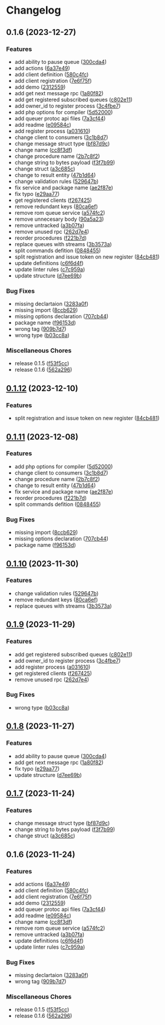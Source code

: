 # Changelog

## 0.1.6 (2023-12-27)


### Features

* add ability to pause queue ([300cda4](https://github.com/idbi/proto-apis/commit/300cda4e7a349d82470cc8ca38a1f527418fdacf))
* add actions ([6a37e49](https://github.com/idbi/proto-apis/commit/6a37e4985a3060948fe40eb9e0dee63ae44aace5))
* add client definition ([580c4fc](https://github.com/idbi/proto-apis/commit/580c4fc9370a685760f5d01cc13628d53f49666a))
* add client registration ([7e6f75f](https://github.com/idbi/proto-apis/commit/7e6f75f5c5dd933919e10f9afbefcdcc2047a393))
* add demo ([2312559](https://github.com/idbi/proto-apis/commit/2312559ae77963ba6c9cfeb8eda7a4290c29ee8c))
* add get next message rpc ([1a80f82](https://github.com/idbi/proto-apis/commit/1a80f824c84c50b0ea1a39b60bfcc86ac70b122b))
* add get registered subscribed queues ([c802e11](https://github.com/idbi/proto-apis/commit/c802e11e72687c90b00a5d54beb804702f4c90cc))
* add owner_id to register process ([3c4fbe7](https://github.com/idbi/proto-apis/commit/3c4fbe7af59c3f5bc00afde058456597af488416))
* add php options for compiler ([5d52000](https://github.com/idbi/proto-apis/commit/5d5200005d74cb55645be6cb69a21b0f3588bd1e))
* add queuer protoc api files ([7a3cf44](https://github.com/idbi/proto-apis/commit/7a3cf4443cc91bb0812895f9b0953be92b77de56))
* add readme ([e09584c](https://github.com/idbi/proto-apis/commit/e09584cf01f03e479a1a0f11709f7c5eaf7858a6))
* add register process ([a031610](https://github.com/idbi/proto-apis/commit/a031610459aea36398a318191510c453e9aaf5ab))
* change client to consumers ([3c1b8d7](https://github.com/idbi/proto-apis/commit/3c1b8d7db015289085bee0e046c507cb81788735))
* change message struct type ([bf87d9c](https://github.com/idbi/proto-apis/commit/bf87d9c01fb0868a4f71020b995f030b25a7003e))
* change name ([cc8f3df](https://github.com/idbi/proto-apis/commit/cc8f3df6b02feaaac06f596cb1054da5ff436eee))
* change procedure name ([2b7c8f2](https://github.com/idbi/proto-apis/commit/2b7c8f20d6769ec5b221fcc98650555a75148d02))
* change string to bytes payload ([f3f7b99](https://github.com/idbi/proto-apis/commit/f3f7b994730fa154a8524e4b571e3fc4d9cc2743))
* change struct ([a3c685c](https://github.com/idbi/proto-apis/commit/a3c685c0828c48d5522d4e64577092f58fb221ed))
* change to result entity ([47b1d64](https://github.com/idbi/proto-apis/commit/47b1d645e44819d020b6a0853941f34087a31a14))
* change validation rules ([529647b](https://github.com/idbi/proto-apis/commit/529647bb8d624bbd1dcda874b8f1b81f1b43641a))
* fix service and package name ([ae2f87e](https://github.com/idbi/proto-apis/commit/ae2f87e703dd7661ec249f53358c5190c7178cd5))
* fix typo ([e29aa77](https://github.com/idbi/proto-apis/commit/e29aa7758adf4e52d27dda395384564110bbdc9d))
* get registered clients ([f267425](https://github.com/idbi/proto-apis/commit/f2674258492afca468e70deb07aa4fdd0ab3baf7))
* remove redundant keys ([80ca6ef](https://github.com/idbi/proto-apis/commit/80ca6ef65a07b357188d039294da153ef94a9cc6))
* remove rom queue service ([a574fc2](https://github.com/idbi/proto-apis/commit/a574fc27df09ddc1df29b0bd7271e4b25db0ef26))
* remove unnecesary body ([90a5a23](https://github.com/idbi/proto-apis/commit/90a5a232a2a017c7a4bfbd7c09cd116c023717ae))
* remove untracked ([a3b07fa](https://github.com/idbi/proto-apis/commit/a3b07fac5f1c7dc723e1287782d64245033032ca))
* remove unused rpc ([262d7e4](https://github.com/idbi/proto-apis/commit/262d7e422e5f0d2275065b439f8891f53b06f2d6))
* reorder procedures ([f221b7d](https://github.com/idbi/proto-apis/commit/f221b7d1246f6dc9823bfbb158672f717f4ddc05))
* replace queues with streams ([3b3573a](https://github.com/idbi/proto-apis/commit/3b3573a21a7267e5f287e76bcdc7542ead3599ad))
* split commands defition ([0848455](https://github.com/idbi/proto-apis/commit/08484550baf830eb982400545e54ab1f38a245c4))
* split registration and issue token on new register ([84cb481](https://github.com/idbi/proto-apis/commit/84cb4818fee6e51869a8b8fd88147ffe131fb7e5))
* update definitions ([c6f6d4f](https://github.com/idbi/proto-apis/commit/c6f6d4f60dfc4ba9212ca03f30d907fb731f65f3))
* update linter rules ([c7c959a](https://github.com/idbi/proto-apis/commit/c7c959afbb030afed9e296ca71530c913fb69efc))
* update structure ([d7ee69b](https://github.com/idbi/proto-apis/commit/d7ee69b7d995b72096ffa613de470ed4a4b7c71d))


### Bug Fixes

* missing declartaion ([3283a0f](https://github.com/idbi/proto-apis/commit/3283a0f919d32beb9f96607cdea92a7e42898190))
* missing import ([8ccb629](https://github.com/idbi/proto-apis/commit/8ccb629af316ac8bd69ed1889904bdd0cfac0857))
* missing options declaration ([707cb44](https://github.com/idbi/proto-apis/commit/707cb4452f7b3561f44e94f57c5bdc5bbea0bc2c))
* package name ([f96153d](https://github.com/idbi/proto-apis/commit/f96153da466c3dd3047db4b615b78adfe30e1739))
* wrong tag ([909b7d7](https://github.com/idbi/proto-apis/commit/909b7d79450e99829b1cfc7a62be1fbf21abcffa))
* wrong type ([b03cc8a](https://github.com/idbi/proto-apis/commit/b03cc8aa09ca69de8c70f77f94107b6e0b9c53e7))


### Miscellaneous Chores

* release 0.1.5 ([f53f5cc](https://github.com/idbi/proto-apis/commit/f53f5cce4b6a908781a666db4fa14a3a63389400))
* release 0.1.6 ([562a296](https://github.com/idbi/proto-apis/commit/562a296f0b9bc27b052ac71a37586091d0296910))

## [0.1.12](https://github.com/gsols/proto-apis/compare/v0.1.11...v0.1.12) (2023-12-10)


### Features

* split registration and issue token on new register ([84cb481](https://github.com/gsols/proto-apis/commit/84cb4818fee6e51869a8b8fd88147ffe131fb7e5))

## [0.1.11](https://github.com/gsols/proto-apis/compare/v0.1.10...v0.1.11) (2023-12-08)


### Features

* add php options for compiler ([5d52000](https://github.com/gsols/proto-apis/commit/5d5200005d74cb55645be6cb69a21b0f3588bd1e))
* change client to consumers ([3c1b8d7](https://github.com/gsols/proto-apis/commit/3c1b8d7db015289085bee0e046c507cb81788735))
* change procedure name ([2b7c8f2](https://github.com/gsols/proto-apis/commit/2b7c8f20d6769ec5b221fcc98650555a75148d02))
* change to result entity ([47b1d64](https://github.com/gsols/proto-apis/commit/47b1d645e44819d020b6a0853941f34087a31a14))
* fix service and package name ([ae2f87e](https://github.com/gsols/proto-apis/commit/ae2f87e703dd7661ec249f53358c5190c7178cd5))
* reorder procedures ([f221b7d](https://github.com/gsols/proto-apis/commit/f221b7d1246f6dc9823bfbb158672f717f4ddc05))
* split commands defition ([0848455](https://github.com/gsols/proto-apis/commit/08484550baf830eb982400545e54ab1f38a245c4))


### Bug Fixes

* missing import ([8ccb629](https://github.com/gsols/proto-apis/commit/8ccb629af316ac8bd69ed1889904bdd0cfac0857))
* missing options declaration ([707cb44](https://github.com/gsols/proto-apis/commit/707cb4452f7b3561f44e94f57c5bdc5bbea0bc2c))
* package name ([f96153d](https://github.com/gsols/proto-apis/commit/f96153da466c3dd3047db4b615b78adfe30e1739))

## [0.1.10](https://github.com/gsols/proto-apis/compare/v0.1.9...v0.1.10) (2023-11-30)


### Features

* change validation rules ([529647b](https://github.com/gsols/proto-apis/commit/529647bb8d624bbd1dcda874b8f1b81f1b43641a))
* remove redundant keys ([80ca6ef](https://github.com/gsols/proto-apis/commit/80ca6ef65a07b357188d039294da153ef94a9cc6))
* replace queues with streams ([3b3573a](https://github.com/gsols/proto-apis/commit/3b3573a21a7267e5f287e76bcdc7542ead3599ad))

## [0.1.9](https://github.com/gsols/proto-apis/compare/v0.1.8...v0.1.9) (2023-11-29)


### Features

* add get registered subscribed queues ([c802e11](https://github.com/gsols/proto-apis/commit/c802e11e72687c90b00a5d54beb804702f4c90cc))
* add owner_id to register process ([3c4fbe7](https://github.com/gsols/proto-apis/commit/3c4fbe7af59c3f5bc00afde058456597af488416))
* add register process ([a031610](https://github.com/gsols/proto-apis/commit/a031610459aea36398a318191510c453e9aaf5ab))
* get registered clients ([f267425](https://github.com/gsols/proto-apis/commit/f2674258492afca468e70deb07aa4fdd0ab3baf7))
* remove unused rpc ([262d7e4](https://github.com/gsols/proto-apis/commit/262d7e422e5f0d2275065b439f8891f53b06f2d6))


### Bug Fixes

* wrong type ([b03cc8a](https://github.com/gsols/proto-apis/commit/b03cc8aa09ca69de8c70f77f94107b6e0b9c53e7))

## [0.1.8](https://github.com/gsols/proto-apis/compare/v0.1.7...v0.1.8) (2023-11-27)


### Features

* add ability to pause queue ([300cda4](https://github.com/gsols/proto-apis/commit/300cda4e7a349d82470cc8ca38a1f527418fdacf))
* add get next message rpc ([1a80f82](https://github.com/gsols/proto-apis/commit/1a80f824c84c50b0ea1a39b60bfcc86ac70b122b))
* fix typo ([e29aa77](https://github.com/gsols/proto-apis/commit/e29aa7758adf4e52d27dda395384564110bbdc9d))
* update structure ([d7ee69b](https://github.com/gsols/proto-apis/commit/d7ee69b7d995b72096ffa613de470ed4a4b7c71d))

## [0.1.7](https://github.com/gsols/proto-apis/compare/v0.1.6...v0.1.7) (2023-11-24)


### Features

* change message struct type ([bf87d9c](https://github.com/gsols/proto-apis/commit/bf87d9c01fb0868a4f71020b995f030b25a7003e))
* change string to bytes payload ([f3f7b99](https://github.com/gsols/proto-apis/commit/f3f7b994730fa154a8524e4b571e3fc4d9cc2743))
* change struct ([a3c685c](https://github.com/gsols/proto-apis/commit/a3c685c0828c48d5522d4e64577092f58fb221ed))

## 0.1.6 (2023-11-24)


### Features

* add actions ([6a37e49](https://github.com/gsols/proto-apis/commit/6a37e4985a3060948fe40eb9e0dee63ae44aace5))
* add client definition ([580c4fc](https://github.com/gsols/proto-apis/commit/580c4fc9370a685760f5d01cc13628d53f49666a))
* add client registration ([7e6f75f](https://github.com/gsols/proto-apis/commit/7e6f75f5c5dd933919e10f9afbefcdcc2047a393))
* add demo ([2312559](https://github.com/gsols/proto-apis/commit/2312559ae77963ba6c9cfeb8eda7a4290c29ee8c))
* add queuer protoc api files ([7a3cf44](https://github.com/gsols/proto-apis/commit/7a3cf4443cc91bb0812895f9b0953be92b77de56))
* add readme ([e09584c](https://github.com/gsols/proto-apis/commit/e09584cf01f03e479a1a0f11709f7c5eaf7858a6))
* change name ([cc8f3df](https://github.com/gsols/proto-apis/commit/cc8f3df6b02feaaac06f596cb1054da5ff436eee))
* remove rom queue service ([a574fc2](https://github.com/gsols/proto-apis/commit/a574fc27df09ddc1df29b0bd7271e4b25db0ef26))
* remove untracked ([a3b07fa](https://github.com/gsols/proto-apis/commit/a3b07fac5f1c7dc723e1287782d64245033032ca))
* update definitions ([c6f6d4f](https://github.com/gsols/proto-apis/commit/c6f6d4f60dfc4ba9212ca03f30d907fb731f65f3))
* update linter rules ([c7c959a](https://github.com/gsols/proto-apis/commit/c7c959afbb030afed9e296ca71530c913fb69efc))


### Bug Fixes

* missing declartaion ([3283a0f](https://github.com/gsols/proto-apis/commit/3283a0f919d32beb9f96607cdea92a7e42898190))
* wrong tag ([909b7d7](https://github.com/gsols/proto-apis/commit/909b7d79450e99829b1cfc7a62be1fbf21abcffa))


### Miscellaneous Chores

* release 0.1.5 ([f53f5cc](https://github.com/gsols/proto-apis/commit/f53f5cce4b6a908781a666db4fa14a3a63389400))
* release 0.1.6 ([562a296](https://github.com/gsols/proto-apis/commit/562a296f0b9bc27b052ac71a37586091d0296910))
